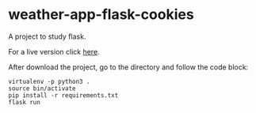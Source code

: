 # weather-app-flask-cookies
A project to study flask.

For a live version click [here](https://weather-app-flask-cookies.herokuapp.com/). 

After download the project, go to the directory and follow the code block:

    virtualenv -p python3 .
    source bin/activate
    pip install -r requirements.txt
    flask run


